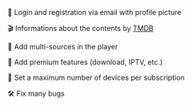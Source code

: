 📧 Login and registration via email with profile picture

🎬 Informations about the contents by [TMDB](https://www.themoviedb.org/)

🎥 Add multi-sources in the player

💎 Add premium features (download, IPTV, etc.)

📱 Set a maximum number of devices per subscription

🛠️ Fix many bugs
